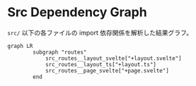 # Src Dependency Graph

`src/` 以下の各ファイルの import 依存関係を解析した結果グラフ。

```mermaid
graph LR
        subgraph "routes"
            src_routes__layout_svelte["+layout.svelte"]
            src_routes__layout_ts["+layout.ts"]
            src_routes__page_svelte["+page.svelte"]
        end
```
